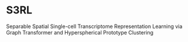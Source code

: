 # S3RL
Separable Spatial Single-cell Transcriptome Representation Learning via Graph Transformer and Hyperspherical Prototype Clustering
